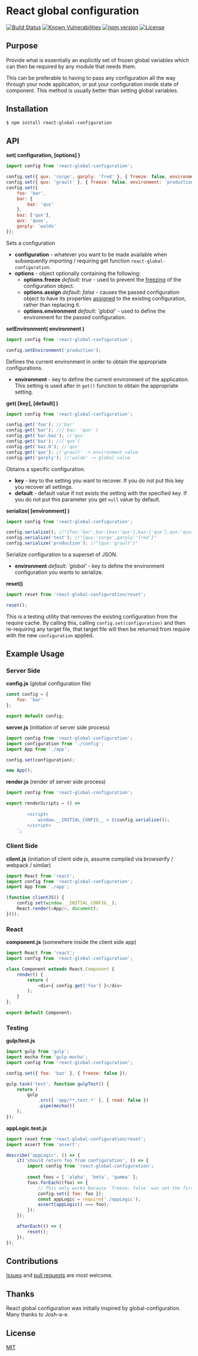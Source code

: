 # React global configuration

[![Build Status](https://travis-ci.org/morenofa/react-global-configuration.svg?branch=master)](https://travis-ci.org/morenofa/react-global-configuration) [![Known Vulnerabilities](https://snyk.io/test/github/morenofa/react-global-configuration/badge.svg?targetFile=package.json)](https://snyk.io/test/github/morenofa/react-global-configuration?targetFile=package.json) [![npm version](https://badge.fury.io/js/react-global-configuration.svg)](https://badge.fury.io/js/react-global-configuration)  [![License](https://img.shields.io/npm/l/react-global-configuration.svg)](https://www.npmjs.com/package/react-global-configuration)

## Purpose

Provide what is essentially an explicitly set of frozen global variables which can then be required by any module that needs them.

This can be preferable to having to pass any configuration all the way through your node application, or put your configuration inside state of component. This method is  usually better than setting global variables.


## Installation

```bash
$ npm install react-global-configuration
```

## API

__set( configuration, [options] )__

````js
import config from 'react-global-configuration';

config.set({ qux: 'corge', garply: 'fred' }, { freeze: false, environment: 'test' });
config.set({ qux: 'grault' }, { freeze: false, environment: 'production' });
config.set({ 
    foo: 'bar',
    bar: {
        baz: 'qux'
    },
    baz: ['qux'],
    qux: 'quux',
    garply: 'waldo'
});
````

Sets a configuration
- __configuration__ - whatever you want to be made available when subsequently importing / requiring get function `react-global-configuration`.
- __options__ - object optionally containing the following:
    - __options.freeze__ _default: true_ - used to prevent the [freezing](https://developer.mozilla.org/en-US/docs/Web/JavaScript/Reference/Global_Objects/Object/freeze) of the configuration object.
    - __options.assign__ _default: false_ - causes the passed configuration object to have its properties [assigned](https://developer.mozilla.org/en-US/docs/Web/JavaScript/Reference/Global_Objects/Object/assign) to the existing configuration, rather than replacing it.
    - __options.environment__ _default: 'global'_ - used to define the environment for the passed configuration.


__setEnvironment( environment )__

````js
import config from 'react-global-configuration';

config.setEnvironment('production');
````

Defines the current environment in order to obtain the appropriate configurations.
- __environment__ - key to define the current environment of the application. This setting is used after in `get()` function to obtain the appropriate setting.

__get( [key], [default] )__

````js
import config from 'react-global-configuration';

config.get('foo'); //'bar'
config.get('bar'); //{ baz: 'qux' }
config.get('bar.baz'); //'qux'
config.get('baz'); //['qux']
config.get('baz.0'); //'qux'
config.get('qux'); //'grault' -> environment value
config.get('garply'); //'waldo' -> global value
````

Obtains a specific configuration.
- __key__ - key to the setting you want to recover. If you do not put this key you recover all settings.
- __default__ - default value if not exists the setting with the specified key. If you do not put this parameter you get `null` value by default.

__serialize( [environment] )__

````js
import config from 'react-global-configuration';

config.serialize(); //"{foo:'bar',bar:{baz:'qux'},baz:['qux'],qux:'quux',garply:'waldo'}"
config.serialize('test'); //"{qux:'corge',garply:'fred'}"
config.serialize('production'); //"{qux:'grault'}"
````

Serialize configuration to a superset of JSON.
- __environment__ _default: 'global'_ - key to define the environment configuration you wants to serialize.


__reset()__

````js
import reset from 'react-global-configuration/reset';

reset();
````

This is a testing utility that removes the existing configuration from the require cache. By calling this, calling `config.set(configuration)` and then re-requiring any target file, that target file will then be returned from require with the new `configuration` applied.

## Example Usage

### Server Side

__config.js__ (global configuration file)
````js
const config = {
    foo: 'bar' 
};

export default config;
````

__server.js__ (initiation of server side process)
````js
import config from 'react-global-configuration';
import configuration from './config';
import App from './app';

config.set(configuration);

new App();
````

__render.js__ (render of server side process)
````js
import config from 'react-global-configuration';

export renderScripts = () => 
    `
        <script>
            window.__INITIAL_CONFIG__ = ${config.serialize()};
        </script>
    `;
````

### Client Side

__client.js__ (initiation of client side js, assume compiled via browserify / webpack / similar)
````js
import React from 'react';
import config from 'react-global-configuration';
import App from './app';

(function clientJS() {
    config.set(window.__INITIAL_CONFIG__);
    React.render(<App/>, document);
}());
````

### React 

__component.js__ (somewhere inside the client side app)
````js
import React from 'react';
import config from 'react-global-configuration';

class Component extends React.Component {
    render() {
        return (
            <div>{ config.get('foo') }</div>
        );
    }
};

export default Component;
````

### Testing

__gulp/test.js__
````js
import gulp from 'gulp';
import mocha from 'gulp-mocha';
import config from 'react-global-configuration';

config.set({ foo: 'baz' }, { freeze: false });

gulp.task('test', function gulpTest() {
    return (
        gulp
            .src([ 'app/**.test.*' ], { read: false })
            .pipe(mocha())
    );
});
````

__appLogic.test.js__
````js
import reset from 'react-global-configuration/reset';
import assert from 'assert';

describe('appLogic', () => {
    it('should return foo from configuration', () => {
        import config from 'react-global-configuration';
    
        const foos = [ 'alpha', 'beta', 'gamma' ];
        foos.forEach((foo) => {
            // This only works because `freeze: false` was set the first time set was called (in gulp/test.js).
            config.set({ foo: foo });
            const appLogic = require('./appLogic');
            assert(appLogic() === foo);
        });
    });

    afterEach(() => {
        reset();
    });
});
````

## Contributions

[Issues](https://github.com/morenofa/react-global-configuration/issues) and [pull requests](https://github.com/morenofa/react-global-configuration/pulls) are most welcome.

## Thanks

React global configuration was initially inspired by global-configuration. Many thanks to Josh-a-e.

## License

[MIT](https://opensource.org/licenses/MIT)